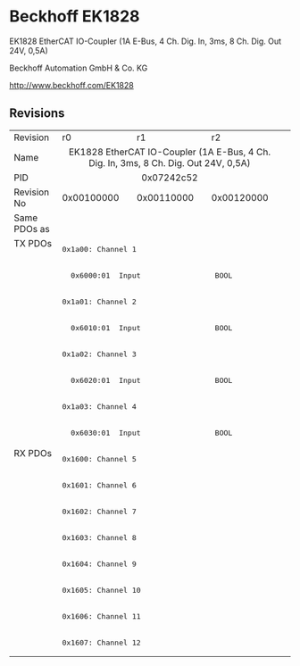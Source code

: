 # Beckhoff EK1828

EK1828 EtherCAT IO-Coupler  (1A E-Bus, 4 Ch. Dig. In, 3ms, 8 Ch. Dig. Out 24V, 0,5A)

Beckhoff Automation GmbH & Co. KG

http://www.beckhoff.com/EK1828

## Revisions
<table>
<tr >
<td>Revision</td>
<td>r0</td>
<td>r1</td>
<td>r2</td>
</tr>
<tr >
<td>Name</td>
<td colspan=3 align="center">EK1828 EtherCAT IO-Coupler  (1A E-Bus, 4 Ch. Dig. In, 3ms, 8 Ch. Dig. Out 24V, 0,5A)</td>
</tr>
<tr >
<td>PID</td>
<td colspan=3 align="center">0x07242c52</td>
</tr>
<tr >
<td>Revision No</td>
<td>0x00100000</td>
<td>0x00110000</td>
<td>0x00120000</td>
</tr>
<tr >
<td>Same PDOs as</td>
<td colspan=3 align="center"></td>
</tr>
<tr class="txpdo pdosection">
<td rowspan=8 valign=top>TX PDOs</td>
<td colspan=3 align="left"><pre>0x1a00: Channel 1</pre></td>
<td></td>
</tr>
<tr class="txpdo">
<td colspan=3 align="left"><pre>  0x6000:01  Input                 BOOL</pre></td>
</tr>
<tr class="txpdo pdosection">
<td colspan=3 align="left"><pre>0x1a01: Channel 2</pre></td>
</tr>
<tr class="txpdo">
<td colspan=3 align="left"><pre>  0x6010:01  Input                 BOOL</pre></td>
</tr>
<tr class="txpdo pdosection">
<td colspan=3 align="left"><pre>0x1a02: Channel 3</pre></td>
</tr>
<tr class="txpdo">
<td colspan=3 align="left"><pre>  0x6020:01  Input                 BOOL</pre></td>
</tr>
<tr class="txpdo pdosection">
<td colspan=3 align="left"><pre>0x1a03: Channel 4</pre></td>
</tr>
<tr class="txpdo">
<td colspan=3 align="left"><pre>  0x6030:01  Input                 BOOL</pre></td>
</tr>
<tr class="rxpdo pdosection">
<td rowspan=8 valign=top>RX PDOs</td>
<td colspan=3 align="left"><pre>0x1600: Channel 5</pre></td>
<td></td>
</tr>
<tr class="rxpdo pdosection">
<td colspan=3 align="left"><pre>0x1601: Channel 6</pre></td>
</tr>
<tr class="rxpdo pdosection">
<td colspan=3 align="left"><pre>0x1602: Channel 7</pre></td>
</tr>
<tr class="rxpdo pdosection">
<td colspan=3 align="left"><pre>0x1603: Channel 8</pre></td>
</tr>
<tr class="rxpdo pdosection">
<td colspan=3 align="left"><pre>0x1604: Channel 9</pre></td>
</tr>
<tr class="rxpdo pdosection">
<td colspan=3 align="left"><pre>0x1605: Channel 10</pre></td>
</tr>
<tr class="rxpdo pdosection">
<td colspan=3 align="left"><pre>0x1606: Channel 11</pre></td>
</tr>
<tr class="rxpdo pdosection">
<td colspan=3 align="left"><pre>0x1607: Channel 12</pre></td>
</tr>
</table>
